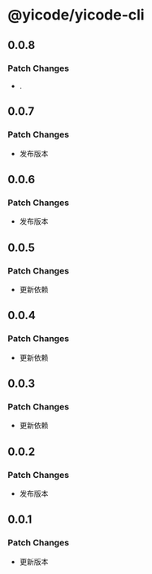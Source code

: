 # @yicode/yicode-cli

## 0.0.8

### Patch Changes

-   .

## 0.0.7

### Patch Changes

-   发布版本

## 0.0.6

### Patch Changes

-   发布版本

## 0.0.5

### Patch Changes

-   更新依赖

## 0.0.4

### Patch Changes

-   更新依赖

## 0.0.3

### Patch Changes

-   更新依赖

## 0.0.2

### Patch Changes

-   发布版本

## 0.0.1

### Patch Changes

-   更新版本
